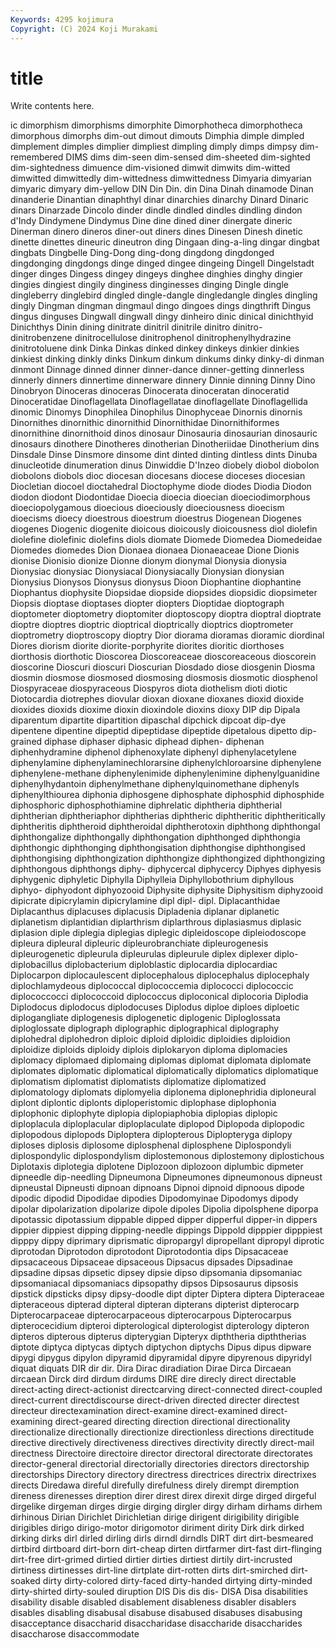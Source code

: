 ```yaml
---
Keywords: 4295 kojimura
Copyright: (C) 2024 Koji Murakami
---
```


# title

Write contents here.



ic dimorphism dimorphisms dimorphite Dimorphotheca dimorphotheca
dimorphous dimorphs dim-out dimout dimouts Dimphia dimple dimpled dimplement dimples
dimplier dimpliest dimpling dimply dimps dimpsy dim-remembered DIMS dims dim-seen
dim-sensed dim-sheeted dim-sighted dim-sightedness dimuence dim-visioned dimwit dimwits dim-witted dimwitted
dimwittedly dim-wittedness dimwittedness Dimyaria dimyarian dimyaric dimyary dim-yellow DIN Din
Din. din Dina Dinah dinamode Dinan dinanderie Dinantian dinaphthyl dinar
dinarchies dinarchy Dinard Dinaric dinars Dinarzade Dincolo dinder dindle dindled
dindles dindling dindon d'Indy Dindymene Dindymus Dine dine dined diner
dinergate dineric Dinerman dinero dineros diner-out diners dines Dinesen Dinesh
dinetic dinette dinettes dineuric dineutron ding Dingaan ding-a-ling dingar dingbat
dingbats Dingbelle Ding-Dong ding-dong dingdong dingdonged dingdonging dingdongs dinge dinged
dingee dingeing Dingell Dingelstadt dinger dinges Dingess dingey dingeys dinghee
dinghies dinghy dingier dingies dingiest dingily dinginess dinginesses dinging Dingle
dingle dingleberry dinglebird dingled dingle-dangle dingledangle dingles dingling dingly Dingman
dingman dingmaul dingo dingoes dings dingthrift Dingus dingus dinguses Dingwall
dingwall dingy dinheiro dinic dinical dinichthyid Dinichthys Dinin dining dinitrate
dinitril dinitrile dinitro dinitro- dinitrobenzene dinitrocellulose dinitrophenol dinitrophenylhydrazine dinitrotoluene dink
Dinka Dinkas dinked dinkey dinkeys dinkier dinkies dinkiest dinking dinkly
dinks Dinkum dinkum dinkums dinky dinky-di dinman dinmont Dinnage dinned
dinner dinner-dance dinner-getting dinnerless dinnerly dinners dinnertime dinnerware dinnery Dinnie
dinning Dinny Dino Dinobryon Dinoceras dinoceras Dinocerata dinoceratan dinoceratid Dinoceratidae
Dinoflagellata Dinoflagellatae dinoflagellate Dinoflagellida dinomic Dinomys Dinophilea Dinophilus Dinophyceae Dinornis
dinornis Dinornithes dinornithic dinornithid Dinornithidae Dinornithiformes dinornithine dinornithoid dinos dinosaur
Dinosauria dinosaurian dinosauric dinosaurs dinothere Dinotheres dinotherian Dinotheriidae Dinotherium dins
Dinsdale Dinse Dinsmore dinsome dint dinted dinting dintless dints Dinuba
dinucleotide dinumeration dinus Dinwiddie D'Inzeo diobely diobol diobolon diobolons diobols
dioc diocesan diocesans diocese dioceses diocesian Diocletian diocoel dioctahedral Dioctophyme
diode diodes Diodia Diodon diodon diodont Diodontidae Dioecia dioecia dioecian
dioeciodimorphous dioeciopolygamous dioecious dioeciously dioeciousness dioecism dioecisms dioecy dioestrous dioestrum
dioestrus Diogenean Diogenes diogenes Diogenic diogenite dioicous dioicously dioicousness diol
diolefin diolefine diolefinic diolefins diols diomate Diomede Diomedea Diomedeidae Diomedes
diomedes Dion Dionaea dionaea Dionaeaceae Dione Dionis dionise Dionisio dionize
Dionne dionym dionymal Dionysia dionysia Dionysiac dionysiac Dionysiacal Dionysiacally Dionysian
dionysian Dionysius Dionysos Dionysus dionysus Dioon Diophantine diophantine Diophantus diophysite
Diopsidae diopside diopsides diopsidic diopsimeter Diopsis dioptase dioptases diopter diopters
Dioptidae dioptograph dioptometer dioptometry dioptomiter dioptoscopy dioptra dioptral dioptrate dioptre
dioptres dioptric dioptrical dioptrically dioptrics dioptrometer dioptrometry dioptroscopy dioptry Dior
diorama dioramas dioramic diordinal Diores diorism diorite diorite-porphyrite diorites dioritic
diorthoses diorthosis diorthotic Dioscorea Dioscoreaceae dioscoreaceous dioscorein dioscorine Dioscuri dioscuri
Dioscurian Diosdado diose diosgenin Diosma diosmin diosmose diosmosed diosmosing diosmosis
diosmotic diosphenol Diospyraceae diospyraceous Diospyros diota diothelism dioti diotic Diotocardia
diotrephes diovular dioxan dioxane dioxanes dioxid dioxide dioxides dioxids dioxime
dioxin dioxindole dioxins dioxy DIP dip Dipala diparentum dipartite dipartition
dipaschal dipchick dipcoat dip-dye dipentene dipentine dipeptid dipeptidase dipeptide dipetalous
dipetto dip-grained diphase diphaser diphasic diphead diphen- diphenan diphenhydramine diphenol
diphenoxylate diphenyl diphenylacetylene diphenylamine diphenylaminechlorarsine diphenylchloroarsine diphenylene diphenylene-methane diphenylenimide diphenylenimine
diphenylguanidine diphenylhydantoin diphenylmethane diphenylquinomethane diphenyls diphenylthiourea diphonia diphosgene diphosphate diphosphid
diphosphide diphosphoric diphosphothiamine diphrelatic diphtheria diphtherial diphtherian diphtheriaphor diphtherias diphtheric
diphtheritic diphtheritically diphtheritis diphtheroid diphtheroidal diphtherotoxin diphthong diphthongal diphthongalize diphthongally
diphthongation diphthonged diphthongia diphthongic diphthonging diphthongisation diphthongise diphthongised diphthongising diphthongization
diphthongize diphthongized diphthongizing diphthongous diphthongs diphy- diphycercal diphycercy Diphyes diphyesis
diphygenic diphyletic Diphylla Diphylleia Diphyllobothrium diphyllous diphyo- diphyodont diphyozooid Diphysite
diphysite Diphysitism diphyzooid dipicrate dipicrylamin dipicrylamine dipl dipl- dipl. Diplacanthidae
Diplacanthus diplacuses diplacusis Dipladenia diplanar diplanetic diplanetism diplantidian diplarthrism diplarthrous
diplasiasmus diplasic diplasion diple diplegia diplegias diplegic dipleidoscope dipleiodoscope dipleura
dipleural dipleuric dipleurobranchiate dipleurogenesis dipleurogenetic dipleurula dipleurulas dipleurule diplex diplexer
diplo- diplobacillus diplobacterium diploblastic diplocardia diplocardiac Diplocarpon diplocaulescent diplocephalous diplocephalus
diplocephaly diplochlamydeous diplococcal diplococcemia diplococci diplococcic diplococcocci diplococcoid diplococcus diploconical
diplocoria Diplodia Diplodocus diplodocus diplodocuses Diplodus diploe diploes diploetic diplogangliate
diplogenesis diplogenetic diplogenic Diploglossata diploglossate diplograph diplographic diplographical diplography diplohedral
diplohedron diploic diploid diploidic diploidies diploidion diploidize diploids diploidy diplois
diplokaryon diploma diplomacies diplomacy diplomaed diplomaing diplomas diplomat diplomata diplomate
diplomates diplomatic diplomatical diplomatically diplomatics diplomatique diplomatism diplomatist diplomatists diplomatize
diplomatized diplomatology diplomats diplomyelia diplonema diplonephridia diploneural diplont diplontic diplonts
diploperistomic diplophase diplophonia diplophonic diplophyte diplopia diplopiaphobia diplopias diplopic diploplacula
diploplacular diploplaculate diplopod Diplopoda diplopodic diplopodous diplopods Diploptera diplopterous Diplopteryga
diplopy diploses diplosis diplosome diplosphenal diplosphene Diplospondyli diplospondylic diplospondylism diplostemonous
diplostemony diplostichous Diplotaxis diplotegia diplotene Diplozoon diplozoon diplumbic dipmeter dipneedle
dip-needling Dipneumona Dipneumones dipneumonous dipneust dipneustal Dipneusti dipnoan dipnoans Dipnoi
dipnoid dipnoous dipode dipodic dipodid Dipodidae dipodies Dipodomyinae Dipodomys dipody
dipolar dipolarization dipolarize dipole dipoles Dipolia dipolsphene diporpa dipotassic dipotassium
dippable dipped dipper dipperful dipper-in dippers dippier dippiest dipping dipping-needle
dippings Dippold dipppier dipppiest dipppy dippy diprimary diprismatic dipropargyl dipropellant
dipropyl diprotic diprotodan Diprotodon diprotodont Diprotodontia dips Dipsacaceae dipsacaceous Dipsaceae
dipsaceous Dipsacus dipsades Dipsadinae dipsadine dipsas dipsetic dipsey dipsie dipso
dipsomania dipsomaniac dipsomaniacal dipsomaniacs dipsopathy dipsos Dipsosaurus dipsosis dipstick dipsticks
dipsy dipsy-doodle dipt dipter Diptera diptera Dipteraceae dipteraceous dipterad dipteral
dipteran dipterans dipterist dipterocarp Dipterocarpaceae dipterocarpaceous dipterocarpous Dipterocarpus dipterocecidium dipteroi
dipterological dipterologist dipterology dipteron dipteros dipterous dipterus dipterygian Dipteryx dipththeria
dipththerias diptote diptyca diptycas diptych diptychon diptychs Dipus dipus dipware
dipygi dipygus dipylon dipyramid dipyramidal dipyre dipyrenous dipyridyl diquat diquats
DIR dir dir. Dira Dirac diradiation Dirae Dirca Dircaean dircaean
Dirck dird dirdum dirdums DIRE dire direcly direct directable direct-acting
direct-actionist directcarving direct-connected direct-coupled direct-current directdiscourse direct-driven directed directer directest
directeur directexamination direct-examine direct-examined direct-examining direct-geared directing direction directional directionality
directionalize directionally directionize directionless directions directitude directive directively directiveness directives
directivity directly direct-mail directness Directoire directoire director directoral directorate directorates
director-general directorial directorially directories directors directorship directorships Directory directory directress
directrices directrix directrixes directs Diredawa direful direfully direfulness direly dirempt
diremption direness direnesses direption direr direst direx direxit dirge dirged
dirgeful dirgelike dirgeman dirges dirgie dirging dirgler dirgy dirham dirhams
dirhem dirhinous Dirian Dirichlet Dirichletian dirige dirigent dirigibility dirigible dirigibles
dirigo dirigo-motor dirigomotor diriment dirity Dirk dirk dirked dirking dirks
dirl dirled dirling dirls dirndl dirndls DIRT dirt dirt-besmeared dirtbird
dirtboard dirt-born dirt-cheap dirten dirtfarmer dirt-fast dirt-flinging dirt-free dirt-grimed dirtied
dirtier dirties dirtiest dirtily dirt-incrusted dirtiness dirtinesses dirt-line dirtplate dirt-rotten
dirts dirt-smirched dirt-soaked dirty dirty-colored dirty-faced dirty-handed dirtying dirty-minded dirty-shirted
dirty-souled diruption DIS Dis dis dis- DISA Disa disabilities disability
disable disabled disablement disableness disabler disablers disables disabling disabusal disabuse
disabused disabuses disabusing disacceptance disaccharid disaccharidase disaccharide disaccharides disaccharose disaccommodate

